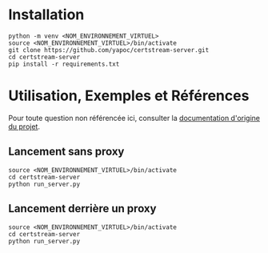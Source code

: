 # Installation
```
python -m venv <NOM_ENVIRONNEMENT_VIRTUEL>
source <NOM_ENVIRONNEMENT_VIRTUEL>/bin/activate
git clone https://github.com/yapoc/certstream-server.git
cd certstream-server
pip install -r requirements.txt
```

# Utilisation, Exemples et Références

Pour toute question non référencée ici, consulter la [documentation d'origine du projet](https://github.com/CaliDog/certstream-python).

## Lancement sans proxy
```
source <NOM_ENVIRONNEMENT_VIRTUEL>/bin/activate
cd certstream-server
python run_server.py
```

## Lancement derrière un proxy
```
source <NOM_ENVIRONNEMENT_VIRTUEL>/bin/activate
cd certstream-server
python run_server.py
```
